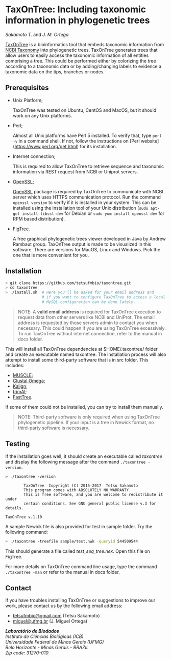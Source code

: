 # TaxOnTree: Including taxonomic information in phylogenetic trees

*Sakamoto T.* and *J. M. Ortega*

[TaxOnTree](http://biodados.icb.ufmg.br/taxontree) is a bioinformatics
tool that embeds taxonomic information from [NCBI Taxonomy](https://www.ncbi.nlm.nih.gov/taxonomy)
 into phylogenetic trees. TaxOnTree generates trees that allow users to 
easily access the taxonomic information of all entities comprising a tree. 
This could be performed either by colorizing the tree according to a 
taxonomic data or by adding/changing labels to evidence a taxonomic 
data on the tips, branches or nodes.

## Prerequisites

* Unix Platform;

  TaxOnTree was tested on Ubuntu, CentOS and MacOS, but it should work on
  any Unix platforms.

* Perl;

  Almost all Unix platforms have Perl 5 installed. To verify that, type `perl -v` 
  in a command shell. If not, follow the instructions on [Perl website]
  (https://www.perl.org/get.html) for its installation.

* Internet connection;

  This is required to allow TaxOnTree to retrieve sequence and taxonomic information
  via REST request from NCBI or Uniprot servers.  

* [OpenSSL](https://www.openssl.org/);

  [OpenSSL](https://www.openssl.org/) package is required by TaxOnTree to communicate 
  with NCBI server which uses HTTPS communication protocol. Run the command `openssl version`
  to verify if it is installed in your system. This can be installed using the installation 
  tool of your Unix distribution (`sudo apt-get install libssl-dev` for Debian or 
  `sudo yum install openssl-dev` for RPM based distribution).

* [FigTree](http://tree.bio.ed.ac.uk/software/figtree/).

  A free graphical phylogenetic trees viewer developed in Java by Andrew Rambaut group. 
  TaxOnTree output is made to be visualized in this software. There are versions for MacOS, 
  Linux and Windows. Pick the one that is more convenient for you.

## Installation

```bash
> git clone https://github.com/tetsufmbio/taxontree.git
> cd taxontree
> ./install.sh  # Here you'll be asked for your email address and
                # if you want to configure TaxOnTree to access a local MySQL.
                # MySQL configuration can be done lately.
```

> NOTE: A **valid email address** is required for TaxOnTree execution to request data from
other servers like NCBI and UniProt. The email address is requested by those servers admin
to contact you when necessary. This could happen if you are using TaxOnTree excessively.
To run TaxOnTree without internet connection, refer to the manual in docs folder.

This will install all TaxOnTree dependencies at $HOME/.taxontree/ folder and create 
an executable named taxontree. The installation process will also attempt to install 
some third-party software that is in src folder. This includes:

* [MUSCLE](https://www.drive5.com/muscle/);
* [Clustal Omega](http://www.clustal.org/omega/);
* [Kalign](http://msa.sbc.su.se/cgi-bin/msa.cgi);
* [trimAl](http://trimal.cgenomics.org/);
* [FastTree](http://www.microbesonline.org/fasttree/).

If some of them could not be installed, you can try to install them manually.

> NOTE: Third-party software is only required when using TaxOnTree phylogenetic pipeline.
If your input is a tree in Newick format, no third-party software is necessary.

## Testing

If the installation goes well, it should create an executable called *taxontree* and display
the following message after the command `./taxontree -version`.

```
> ./taxontree -version

        TaxOnTree  Copyright (C) 2015-2017  Tetsu Sakamoto
        This program comes with ABSOLUTELY NO WARRANTY.
        This is free software, and you are welcome to redistribute it under
        certain conditions. See GNU general public license v.3 for details.

TaxOnTree v.1.10
```

A sample Newick file is also provided for test in sample folder. Try the following command:

```bash
> ./taxontree -treefile sample/test.nwk -queryid 544509544
```

This should generate a file called *test_seq_tree.nex*. Open this file on FigTree.

For more details on TaxOnTree command line usage, type the command `./taxontree -man` or 
refer to the manual in docs folder.

## Contact

If you have troubles installing TaxOnTree or suggestions to improve our work, please contact
us by the following email address:

* tetsufmbio@gmail.com (Tetsu Sakamoto)
* miguel@ufmg.br (J. Miguel Ortega)

_**Laboratório de Biodados**  
Instituto de Ciências Biológicas (ICB)  
Universidade Federal de Minas Gerais (UFMG)  
Belo Horizonte - Minas Gerais - BRAZIL  
Zip code: 31270-010_
